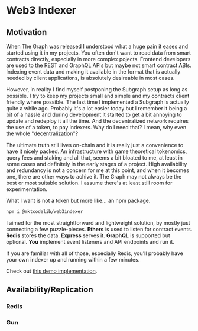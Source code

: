 # Web3 Indexer

## Motivation

When The Graph was released I understood what a huge pain it eases and started using it in my projects. You often don't want to read data from smart contracts directly, especially in more complex pojects. Frontend developers are used to the REST and GraphQL APIs but maybe not smart contract ABIs. Indexing event data and making it available in the format that is actually needed by client applications, is absolutely desireable in most cases.

However, in reality I find myself postponing the Subgraph setup as long as possible. I try to keep my projects small and simple and my contracts client friendly where possible. The last time I implemented a Subgraph is actually quite a while ago. Probably it's a lot easier today but I remember it being a bit of a hassle and during development it started to get a bit annoying to update and redeploy it all the time. And the decentralized network requires the use of a token, to pay indexers. Why do I need that? I mean, why even the whole "decentralization"?

The ultimate truth still lives on-chain and it is really just a convenience to have it nicely packed. An infrastructure with game theoretical tokenomics, query fees and staking and all that, seems a bit bloated to me, at least in some cases and definitely in the early stages of a project. High availability and redundancy is not a concern for me at this point, and when it becomes one, there are other ways to achive it. The Graph may not always be the best or most suitable solution. I assume there's at least still room for experimentation.

What I want is not a token but more like... an npm package.

```bash
npm i @mktcodelib/web3indexer
```

I aimed for the most straightforward and lightweight solution, by mostly just connecting a few puzzle-pieces. **Ethers** is used to listen for contract events. **Redis** stores the data. **Express** serves it. **GraphQL** is supported but optional. **You** implement event listeners and API endpoints and run it.

If you are familiar with all of those, especially Redis, you'll probably have your own indexer up and running within a few minutes.

Check out [this demo implementation](/demo/server/src/web3indexer/index.ts).

## Availability/Replication

### Redis

### Gun